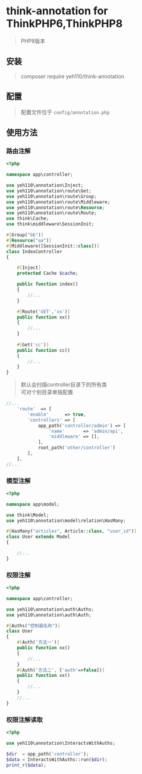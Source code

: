 # think-annotation for ThinkPHP6,ThinkPHP8

> PHP8版本

## 安装

> composer require yeh110/think-annotation

## 配置

> 配置文件位于 `config/annotation.php`

## 使用方法

### 路由注解

~~~php
<?php

namespace app\controller;

use yeh110\annotation\Inject;
use yeh110\annotation\route\Get;
use yeh110\annotation\route\Group;
use yeh110\annotation\route\Middleware;
use yeh110\annotation\route\Resource;
use yeh110\annotation\route\Route;
use think\Cache;
use think\middleware\SessionInit;

#[Group("bb")]
#[Resource("aa")]
#[Middleware([SessionInit::class])]
class IndexController
{

    #[Inject]
    protected Cache $cache;

    public function index()
    {
        //...
    }

    #[Route('GET','xx')]
    public function xx()
    {
        //...
    }
    
    #[Get('cc')]
    public function cc()
    {
        //...
    }
}

~~~

> 默认会扫描controller目录下的所有类  
> 可对个别目录单独配置

```php
//...
    'route'  => [
        'enable'      => true,
        'controllers' => [
            app_path('controller/admin') => [
                'name'       => 'admin/api',
                'middleware' => [],
            ],
            root_path('other/controller')
        ],
    ],
//...
```

### 模型注解

~~~php
<?php

namespace app\model;

use think\Model;
use yeh110\annotation\model\relation\HasMany;

#[HasMany("articles", Article::class, "user_id")]
class User extends Model
{

    //...
}
~~~

### 权限注解

~~~php
<?php

namespace app\controller;

use yeh110\annotation\auth\Auths;
use yeh110\annotation\auth\Auth;

#[Auths("控制器名称")]
class User
{
    #[Auth('方法一')]
    public function xx()
    {
        //...
    }
    #[Auth('方法二', ['auth'=>false])]
    public function xx()
    {
        //...
    }
    //...
}
~~~

### 权限注解读取

~~~php
<?php

use yeh110\annotation\InteractsWithAuths;

$dir  = app_path('controller');
$data = InteractsWithAuths::run($dir);
print_r($data);

~~~

